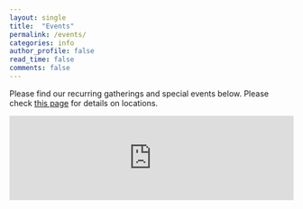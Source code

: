 ```yaml
---
layout: single
title:  "Events"
permalink: /events/
categories: info
author_profile: false
read_time: false
comments: false
---
```


Please find our recurring gatherings and special events below. Please check [this page](/about/#locations) for details on locations.

<iframe src="https://embed.styledcalendar.com/#3juoQ0Vg9rWJsy2K1Zfm" title="Styled Calendar" class="styled-calendar-container" style="width: 100%; border: none;" data-cy="calendar-embed-iframe"></iframe>
<script async type="module" src="https://embed.styledcalendar.com/assets/parent-window.js"></script>